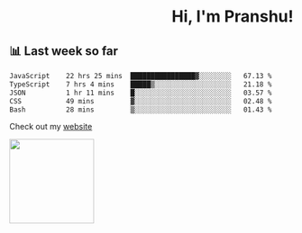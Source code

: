 <div align="right" >
   
   <H1>Hi, I'm Pranshu!</H1>

</div>

## 📊 Last week so far
<!--START_SECTION:waka-->

```txt
JavaScript    22 hrs 25 mins  ████████████████▓░░░░░░░░   67.13 %
TypeScript    7 hrs 4 mins    █████▒░░░░░░░░░░░░░░░░░░░   21.18 %
JSON          1 hr 11 mins    █░░░░░░░░░░░░░░░░░░░░░░░░   03.57 %
CSS           49 mins         ▓░░░░░░░░░░░░░░░░░░░░░░░░   02.48 %
Bash          28 mins         ▒░░░░░░░░░░░░░░░░░░░░░░░░   01.43 %
```

<!--END_SECTION:waka-->

Check out my [website](https://pranshu05.vercel.app)

<img align="left" width="150" src="https://user-images.githubusercontent.com/70943732/209951571-93b7afe5-f523-4683-b725-5d94b287e94e.png">

